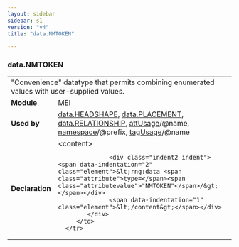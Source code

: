 ```yaml
---
layout: sidebar
sidebar: s1
version: "v4"
title: "data.NMTOKEN"

---
```


<div class="macroSpec">
   <h3 id="data.NMTOKEN">data.NMTOKEN</h3>
   <table class="wovenodd">
      <tr>
         <td colspan="2" class="wovenodd-col2">"Convenience" datatype that permits combining enumerated values with user-supplied
            values.
         </td>
      </tr>
      <tr>
         <td class="wovenodd-col1"><strong>Module</strong></td>
         <td class="wovenodd-col2">MEI</td>
      </tr>
      <tr>
         <td class="wovenodd-col1"><strong>Used by</strong></td>
         <td class="wovenodd-col2">
            <div class="parent"><a class="link_odd" href="{{ site.baseurl }}/{{ page.version }}/data-types/data.HEADSHAPE.html">data.HEADSHAPE</a>, <a class="link_odd" href="{{ site.baseurl }}/{{ page.version }}/data-types/data.PLACEMENT.html">data.PLACEMENT</a>, <a class="link_odd" href="{{ site.baseurl }}/{{ page.version }}/data-types/data.RELATIONSHIP.html">data.RELATIONSHIP</a>, <a class="link_odd_classSpec" href="{{ site.baseurl }}/{{ page.version }}/elements/attUsage.html">attUsage</a>/@name, <a class="link_odd_classSpec" href="{{ site.baseurl }}/{{ page.version }}/elements/namespace.html">namespace</a>/@prefix, <a class="link_odd_classSpec" href="{{ site.baseurl }}/{{ page.version }}/elements/tagUsage.html">tagUsage</a>/@name
            </div>
         </td>
      </tr>
      <tr>
         <td class="wovenodd-col1"><strong>Declaration</strong></td>
         <td class="wovenodd-col2">
            <div xml:space="preserve" class="pre">
               <div class="indent1 indent"><span data-indentation="1" class="element">&lt;content&gt;</span>
                  
                  <div class="indent2 indent"><span data-indentation="2" class="element">&lt;rng:data <span class="attribute">type=</span><span class="attributevalue">"NMTOKEN"</span>/&gt;</span></div>
                  <span data-indentation="1" class="element">&lt;/content&gt;</span></div>
            </div>
         </td>
      </tr>
   </table>
</div>